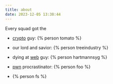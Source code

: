 ```yaml
---
title: about
date: 2023-12-05 13:38:44
---
```


Every squad got the

- [crypto](/tags/crypto/) guy: {% person tomato %}
 
- our lord and savior: {% person treeindustry %}
 
- dying at [web](/tags/web/) guy: {% person hartmannsyg %}
 
- [pwn](/tags/pwn/) procrastinator: {% person foo %}
 
- {% person fs %}